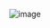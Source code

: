 ![image](https://github.com/JaimeVillalbaO/Portfolio-Advanced-Day-83/assets/152451848/3e9ae566-83fd-460c-a008-c91d455d0822)
